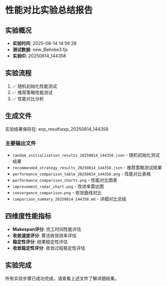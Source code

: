 # 性能对比实验总结报告

## 实验概况
- **实验时间**: 2025-08-14 14:56:28
- **测试数据**: new_Behnke3.fjs
- **实验ID**: 20250814_144358

## 实验流程
1. ✅ 随机初始化性能测试
2. ✅ 推荐策略性能测试
3. ✅ 性能对比分析

## 生成文件
实验结果保存在: exp_result\exp_20250814_144358

### 主要输出文件
- `random_initialization_results_20250814_144358.json` - 随机初始化测试结果
- `recommended_strategy_results_20250814_144358.json` - 推荐策略测试结果
- `performance_comparison_table_20250814_144358.png` - 性能对比表格
- `performance_comparison_charts.png` - 性能对比图表
- `improvement_radar_chart.png` - 改进率雷达图
- `convergence_comparison.png` - 收敛曲线对比
- `comparison_summary_20250814_144358.md` - 详细对比总结

## 四维度性能指标
- **Makespan评分**: 完工时间性能评估
- **收敛速度评分**: 算法收敛效率评估
- **稳定性评分**: 结果稳定性评估
- **收敛稳定性评分**: 收敛过程稳定性评估

## 实验完成
所有实验步骤已成功完成，请查看上述文件了解详细结果。

